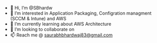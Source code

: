 - 👋 Hi, I’m @SBhardw
- 👀 I’m interested in Application Packaging, Configration managment (SCCM & Intune) and AWS
- 🌱 I’m currently learning about AWS Architecture
- 💞️ I’m looking to collaborate on 
- 📫 Reach me @ saurabhbhardwaj83@gmail.com

<!---
SBhardw/SBhardw is a ✨ special ✨ repository because its `README.md` (this file) appears on your GitHub profile.
You can click the Preview link to take a look at your changes.
--->
